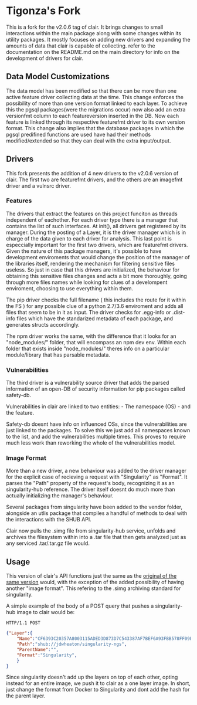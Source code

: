# Tigonza's Fork

This is a fork for the v2.0.6 tag of clair. It brings changes to small interactions within the main package 
along with some changes within its utility packages. It mostly focuses on adding new drivers and expanding
the amounts of data that clair is capable of collecting. refer to the documentation on the README.md on the 
main directory for info on the development of drivers for clair.

## Data Model Customizations

The data model has been modified so that there can be more than one active feature driver collecting data at the time. This change enforces the possibility of more than one version format linked to each layer. To achieve this the pgsql packages(were the migrations occur) now also add an extra versionfmt column to each featureversion inserted in the DB. Now each feature is linked through its respective featurefmt driver to its own version format. This change also implies that the database packages in which the pgsql predifined functions are used have had their methods modified/extended so that they can deal with the extra input/output.

## Drivers

This fork presents the addition of 4 new drivers to the v2.0.6 version of clair. The first two are featurefmt drivers, and the others are an imagefmt driver and a vulnsrc driver.

### Features

The drivers that extract the features on this project funciton as threads independent of eachother. For each driver type there is a manager that contains the list of such interfaces. At init(), all drivers get registered by its manager. During the posting of a Layer, it is the driver manager which is in charge of the data given to each driver for analysis. This last point is especcially important for the first two drivers, which are featurefmt drivers. Given the nature of this package managers, it's possible to have development enviroments that would change the position of the manager of the libraries itself, rendering the mechanism for filtering sensitive files useless. So just in case that this drivers are initialized, the behaviour for obtaining this sensitive files changes and acts a bit more thoroughly, going through more files names while looking for clues of a develompent enviroment, choosing to use everything within them.

The pip driver checks the full filename ( this includes the route for it within the FS ) for any possible clue of a python 2.7/3.6 enviroment and adds all files that seem to be in it as input. The driver checks for .egg-info or .dist-info files which have the standarized metadata of each package, and generates structs accordingly.

The npm driver works the same, with the difference that it looks for an "node_modules/" folder, that will encompass an npm dev env. Within each folder that exists inside "node_modules/" theres info on a particular module/library that has parsable metadata.

### Vulnerabilities

The third driver is a vulnerability source driver that adds the parsed information of an open-DB of security information for pip packages called safety-db.

Vulnerabilities in clair are linked to two entities: 
	- The namespace (OS)
	- and the feature.

Safety-db doesnt have info on influenced OSs, since the vulnerabilities are just linked to the packages. To solve this we just add all namespaces known to the list, and add the vulnerabilities multiple times. This proves to require much less work than reworking the whole of the vulnerabilities model.

### Image Format

More than a new driver, a new behaviour was added to the driver manager for the explicit case of recieving a request with "Singularity" as "Format". It parses the "Path" property of the request's body, recognizing it as an singularity-hub reference. The driver itself doesnt do much more than actually initializing the manager's behaviour. 

Several packages from singularity have been added to the vendor folder, alongside an utlis package that compiles a handful of methods to deal with the interactions with the SHUB API. 

Clair now pulls the .simg file from singularity-hub service, unfolds and archives the filesystem within into a .tar file that then gets analyzed just as any serviced .tar/.tar.gz file would. 





## Usage

This version of clair's API functions just the same as the [original  of the same version](https://github.com/tigonza/clair/blob/Devel2.0/Documentation/api_v1.md) would, with the exception of the added possibility of having another "image format".  This refering to the .simg archiving standard for singularity. 

A simple example of the body of a POST query that pushes a singularity-hub image to clair would be:

```http
HTTP/1.1 POST
```
```json
{"Layer":{
	"Name":"CF6393C20357A8003115ADED3D873D7C543387AF7BEF6A93FBB578FF09EF6ED5",
	"Path":"shub://jdwheaton/singularity-ngs",
	"ParentName":"",
	"Format":"Singularity",
	}
}

```

Since singularity doesn't add up the layers on top of each other, opting instead for an entire image, we push it to clair as a one layer image.
In short, just change the format from Docker to Singularity and dont add the hash for the parent layer.

<!-- 
Clair can also be compiled with custom notifiers by importing them in `main.go`.
Custom notifiers are any Go package that implements the `Notifier` interface and registers themselves with the `notifier` package.
Notifiers are registered in [init()] similar to drivers for Go's standard [database/sql] package.

[init()]: https://golang.org/doc/effective_go.html#init
[database/sql]: https://godoc.org/database/sql -->
